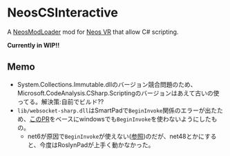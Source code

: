 # NeosCSInteractive

A [NeosModLoader](https://github.com/zkxs/NeosModLoader) mod for [Neos VR](https://neos.com/) that allow C# scripting.

**Currently in WIP!!**

## Memo
- System.Collections.Immutable.dllのバージョン競合問題のため、Microsoft.CodeAnalysis.CSharp.Scriptingのバージョンはあえて古いの使ってる。解決策:自前でビルド??
- `lib/websocket-sharp.dll`はSmartPadで`BeginInvoke`関係のエラーが出たため、[このPR](https://github.com/sta/websocket-sharp/pull/712)をベースにwindowsでも`BeginInvoke`を使わないようにしたもの。
    - net6が原因で`BeginInvoke`が使えない([参照](https://github.com/dotnet/runtime/issues/16312#issuecomment-182107557))のだが、net48とかにすると、今度はRoslynPadが上手く動かなかった。